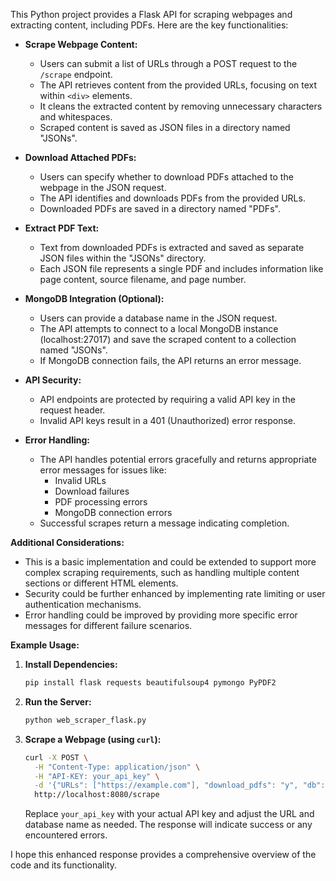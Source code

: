 This Python project provides a Flask API for scraping webpages and extracting content, including PDFs.  Here are the key functionalities:

* **Scrape Webpage Content:**
    * Users can submit a list of URLs through a POST request to the `/scrape` endpoint.
    * The API retrieves content from the provided URLs, focusing on text within `<div>` elements.
    * It cleans the extracted content by removing unnecessary characters and whitespaces.
    * Scraped content is saved as JSON files in a directory named "JSONs".

* **Download Attached PDFs:**
    * Users can specify whether to download PDFs attached to the webpage in the JSON request.
    * The API identifies and downloads PDFs from the provided URLs.
    * Downloaded PDFs are saved in a directory named "PDFs".

* **Extract PDF Text:**
    * Text from downloaded PDFs is extracted and saved as separate JSON files within the "JSONs" directory.
    * Each JSON file represents a single PDF and includes information like page content, source filename, and page number.

* **MongoDB Integration (Optional):**
    * Users can provide a database name in the JSON request.
    * The API attempts to connect to a local MongoDB instance (localhost:27017) and save the scraped content to a collection named "JSONs".
    * If MongoDB connection fails, the API returns an error message.

* **API Security:**
    * API endpoints are protected by requiring a valid API key in the request header.
    * Invalid API keys result in a 401 (Unauthorized) error response.

* **Error Handling:**
    * The API handles potential errors gracefully and returns appropriate error messages for issues like:
        * Invalid URLs
        * Download failures
        * PDF processing errors
        * MongoDB connection errors
    * Successful scrapes return a message indicating completion.

**Additional Considerations:**

* This is a basic implementation and could be extended to support more complex scraping requirements, such as handling multiple content sections or different HTML elements.
* Security could be further enhanced by implementing rate limiting or user authentication mechanisms.
* Error handling could be improved by providing more specific error messages for different failure scenarios.

**Example Usage:**

1. **Install Dependencies:**

   ```bash
   pip install flask requests beautifulsoup4 pymongo PyPDF2
   ```

2. **Run the Server:**

   ```bash
   python web_scraper_flask.py
   ```

3. **Scrape a Webpage (using `curl`):**

   ```bash
   curl -X POST \
     -H "Content-Type: application/json" \
     -H "API-KEY: your_api_key" \
     -d '{"URLs": ["https://example.com"], "download_pdfs": "y", "db": "my_database"}' \
     http://localhost:8080/scrape
   ```

   Replace `your_api_key` with your actual API key and adjust the URL and database name as needed.
   The response will indicate success or any encountered errors.

I hope this enhanced response provides a comprehensive overview of the code and its functionality.
